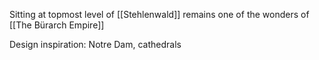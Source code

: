 Sitting at topmost level of [[Stehlenwald]] remains one of the wonders of [[The Bürarch Empire]] 


Design inspiration: Notre Dam, cathedrals 